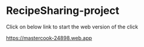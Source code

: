 # RecipeSharing-project

Click on below link to start the web version of the click

https://mastercook-24898.web.app
